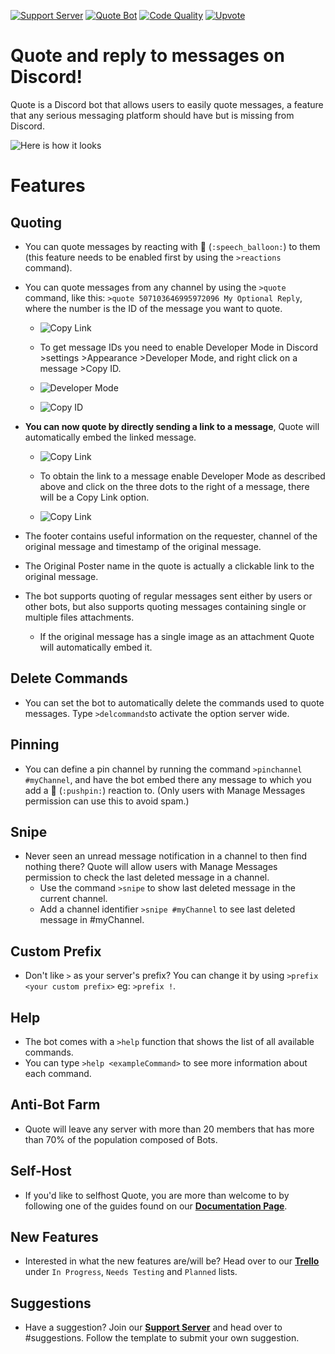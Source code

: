 [![Support Server](https://discordapp.com/api/guilds/418455732741079040/widget.png?style=shield)](https://discord.gg/sbySHxA)
[![Quote Bot](https://discordbots.org/api/widget/status/447176783704489985.svg)](https://discordbots.org/bot/447176783704489985)
[![Code Quality](https://api.codacy.com/project/badge/Grade/81a0a0e33ddd4a32882fe57ebb5d60a1)](https://app.codacy.com/app/aki-jp/Quote?utm_source=github.com&utm_medium=referral&utm_content=Deivedux/Quote&utm_campaign=Badge_Grade_Dashboard)
[![Upvote](https://aki-toga.tk/css/support.png)](https://discordbots.org/bot/447176783704489985/vote)

# Quote and reply to messages on Discord!
Quote is a Discord bot that allows users to easily quote messages, a feature that any serious messaging platform should have but is missing from Discord.

![Here is how it looks](https://cdn.discordapp.com/attachments/154295458531901441/526119544947736595/unknown.png)

# Features

## Quoting 


* You can quote messages by reacting with 💬 (`:speech_balloon:`) to them (this feature needs to be enabled first by using the `>reactions` command).


* You can quote messages from any channel by using the `>quote` command, like this: `>quote 507103646995972096 My Optional Reply`, where the number is the ID of the message you want to quote.


  * ![Copy Link](https://cdn.discordapp.com/attachments/347329036084707330/528281615911223296/unknown.png)
  

  * To get message IDs you need to enable Developer Mode in Discord >settings >Appearance >Developer Mode, and right click on a message >Copy ID.
  
  * ![Developer Mode](https://cdn.discordapp.com/attachments/154295458531901441/526118407071072281/unknown.png)

  * ![Copy ID](https://cdn.discordapp.com/attachments/154295458531901441/526118743550722049/unknown.png)
  
  
  

* **You can now quote by directly sending a link to a message**, Quote will automatically embed the linked message.

  * ![Copy Link](https://cdn.discordapp.com/attachments/347329036084707330/528282464142229504/unknown.png)

  * To obtain the link to a message enable Developer Mode as described above and click on the three dots to the right of a message, there will be a Copy Link option.

  * ![Copy Link](https://cdn.discordapp.com/attachments/154295458531901441/526117532248047626/unknown.png)
  
  


* The footer contains useful information on the requester, channel of the original message and timestamp of the original message.



* The Original Poster name in the quote is actually a clickable link to the original message.



* The bot supports quoting of regular messages sent either by users or other bots, but also supports quoting messages containing single or multiple files attachments.

  * If the original message has a single image as an attachment Quote will automatically embed it.



## Delete Commands
* You can set the bot to automatically delete the commands used to quote messages. Type `>delcommands`to activate the option server wide.



## Pinning
* You can define a pin channel by running the command `>pinchannel #myChannel`, and have the bot embed there any message to which you add a 📌 (`:pushpin:`) reaction to. (Only users with Manage Messages permission can use this to avoid spam.)



## Snipe
* Never seen an unread message notification in a channel to then find nothing there? Quote will allow users with Manage Messages permission to check the last deleted message in a channel.
  * Use the command `>snipe` to show last deleted message in the current channel.
  * Add a channel identifier `>snipe #myChannel` to see last deleted message in #myChannel.



## Custom Prefix
* Don't like `>` as your server's prefix? You can change it by using `>prefix <your custom prefix>` eg: `>prefix !`.



## Help
* The bot comes with a `>help` function that shows the list of all available commands. 
* You can type `>help <exampleCommand>` to see more information about each command. 

##  Anti-Bot Farm
* Quote will leave any server with more than 20 members that has more than 70% of the population composed of Bots.



## Self-Host
* If you'd like to selfhost Quote, you are more than welcome to by following one of the guides found on our [**Documentation Page**](https://quote.readthedocs.io/en/latest/).



## New Features
* Interested in what the new features are/will be? Head over to our [**Trello**](https://trello.com/b/Cuazpsh8/quote-bot) under `In Progress`, `Needs Testing` and `Planned` lists.



## Suggestions
* Have a suggestion? Join our [**Support Server**](https://discord.gg/sbySHxA) and head over to #suggestions. Follow the template to submit your own suggestion.


